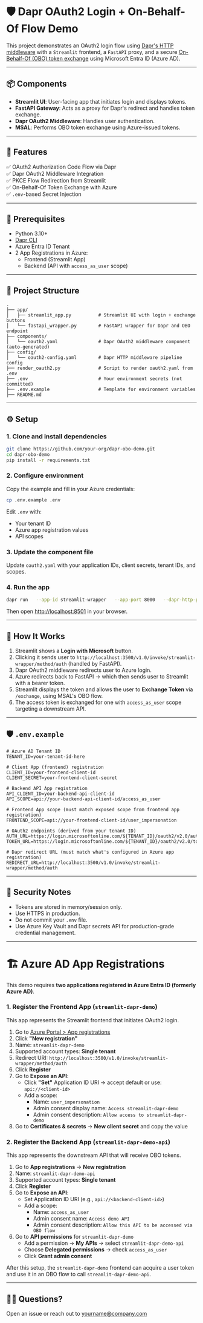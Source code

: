 # 🛡️ Dapr OAuth2 Login + On-Behalf-Of Flow Demo

This project demonstrates an OAuth2 login flow using [Dapr's HTTP middleware](https://docs.dapr.io/reference/components/middleware/http/middleware-oauth2/) with a `Streamlit` frontend, a `FastAPI` proxy, and a secure [On-Behalf-Of (OBO) token exchange](https://learn.microsoft.com/en-us/azure/active-directory/develop/v2-oauth2-on-behalf-of-flow) using Microsoft Entra ID (Azure AD).

---

## 📦 Components

- **Streamlit UI**: User-facing app that initiates login and displays tokens.
- **FastAPI Gateway**: Acts as a proxy for Dapr's redirect and handles token exchange.
- **Dapr OAuth2 Middleware**: Handles user authentication.
- **MSAL**: Performs OBO token exchange using Azure-issued tokens.

---

## 🚀 Features

✅ OAuth2 Authorization Code Flow via Dapr  
✅ Dapr OAuth2 Middleware Integration  
✅ PKCE Flow Redirection from Streamlit  
✅ On-Behalf-Of Token Exchange with Azure  
✅ `.env`-based Secret Injection

---

## 🧰 Prerequisites

- Python 3.10+
- [Dapr CLI](https://docs.dapr.io/get-dapr/cli/)
- Azure Entra ID Tenant
- 2 App Registrations in Azure:
  - Frontend (Streamlit App)
  - Backend (API with `access_as_user` scope)

---

## 📁 Project Structure

```
.
├── app/
│   ├── streamlit_app.py          # Streamlit UI with login + exchange buttons
│   └── fastapi_wrapper.py        # FastAPI wrapper for Dapr and OBO endpoint
├── components/
│   └── oauth2.yaml               # Dapr OAuth2 middleware component (auto-generated)
├── config/
│   └── oauth2-config.yaml        # Dapr HTTP middleware pipeline config
├── render_oauth2.py              # Script to render oauth2.yaml from .env
├── .env                          # Your environment secrets (not committed)
├── .env.example                  # Template for environment variables
├── README.md
```

---

## ⚙️ Setup

### 1. Clone and install dependencies

```bash
git clone https://github.com/your-org/dapr-obo-demo.git
cd dapr-obo-demo
pip install -r requirements.txt
```

### 2. Configure environment

Copy the example and fill in your Azure credentials:

```bash
cp .env.example .env
```

Edit `.env` with:
- Your tenant ID
- Azure app registration values
- API scopes

### 3. Update the component file

Update `oauth2.yaml` with your application IDs, client secrets, tenant IDs, and scopes.

### 4. Run the app

```bash
dapr run   --app-id streamlit-wrapper   --app-port 8000   --dapr-http-port 3500   --config ./config/oauth2-config.yaml   --resources-path ./components   --log-level debug   -- uvicorn app.fastapi_wrapper:app --host 0.0.0.0 --port 8000
```

Then open [http://localhost:8501](http://localhost:8501) in your browser.

---

## 🧪 How It Works

1. Streamlit shows a **Login with Microsoft** button.
2. Clicking it sends user to `http://localhost:3500/v1.0/invoke/streamlit-wrapper/method/auth` (handled by FastAPI).
3. Dapr OAuth2 middleware redirects user to Azure login.
4. Azure redirects back to FastAPI → which then sends user to Streamlit with a bearer token.
5. Streamlit displays the token and allows the user to **Exchange Token** via `/exchange`, using MSAL's OBO flow.
6. The access token is exchanged for one with `access_as_user` scope targeting a downstream API.

---

## 🛡️ `.env.example`

```env
# Azure AD Tenant ID
TENANT_ID=your-tenant-id-here

# Client App (frontend) registration
CLIENT_ID=your-frontend-client-id
CLIENT_SECRET=your-frontend-client-secret

# Backend API App registration
API_CLIENT_ID=your-backend-api-client-id
API_SCOPE=api://your-backend-api-client-id/access_as_user

# Frontend App scope (must match exposed scope from frontend app registration)
FRONTEND_SCOPE=api://your-frontend-client-id/user_impersonation

# OAuth2 endpoints (derived from your tenant ID)
AUTH_URL=https://login.microsoftonline.com/${TENANT_ID}/oauth2/v2.0/authorize
TOKEN_URL=https://login.microsoftonline.com/${TENANT_ID}/oauth2/v2.0/token

# Dapr redirect URL (must match what's configured in Azure app registration)
REDIRECT_URL=http://localhost:3500/v1.0/invoke/streamlit-wrapper/method/auth
```

---

## 🔐 Security Notes

- Tokens are stored in memory/session only.
- Use HTTPS in production.
- Do not commit your `.env` file.
- Use Azure Key Vault and Dapr secrets API for production-grade credential management.

---

# 🏗️ Azure AD App Registrations

This demo requires **two applications registered in Azure Entra ID (formerly Azure AD)**.

### 1. Register the Frontend App (`streamlit-dapr-demo`)

This app represents the Streamlit frontend that initiates OAuth2 login.

1. Go to [Azure Portal > App registrations](https://portal.azure.com/#view/Microsoft_AAD_RegisteredApps)
2. Click **"New registration"**
3. Name: `streamlit-dapr-demo`
4. Supported account types: **Single tenant**
5. Redirect URI: `http://localhost:3500/v1.0/invoke/streamlit-wrapper/method/auth`
6. Click **Register**
7. Go to **Expose an API**:
   - Click **"Set"** Application ID URI → accept default or use: `api://<client-id>`
   - Add a scope:
     - Name: `user_impersonation`
     - Admin consent display name: `Access streamlit-dapr-demo`
     - Admin consent description: `Allow access to streamlit-dapr-demo`
8. Go to **Certificates & secrets** → **New client secret** and copy the value

### 2. Register the Backend App (`streamlit-dapr-demo-api`)

This app represents the downstream API that will receive OBO tokens.

1. Go to **App registrations** → **New registration**
2. Name: `streamlit-dapr-demo-api`
3. Supported account types: **Single tenant**
4. Click **Register**
5. Go to **Expose an API**:
   - Set Application ID URI (e.g., `api://<backend-client-id>`)
   - Add a scope:
     - Name: `access_as_user`
     - Admin consent name: `Access demo API`
     - Admin consent description: `Allow this API to be accessed via OBO flow`
6. Go to **API permissions** for `streamlit-dapr-demo`
   - Add a permission → **My APIs** → select `streamlit-dapr-demo-api`
   - Choose **Delegated permissions** → check `access_as_user`
   - Click **Grant admin consent**

After this setup, the `streamlit-dapr-demo` frontend can acquire a user token and use it in an OBO flow to call `streamlit-dapr-demo-api`.

---

## 🙋‍♀️ Questions?

Open an issue or reach out to [yourname@company.com](mailto:yourname@company.com)